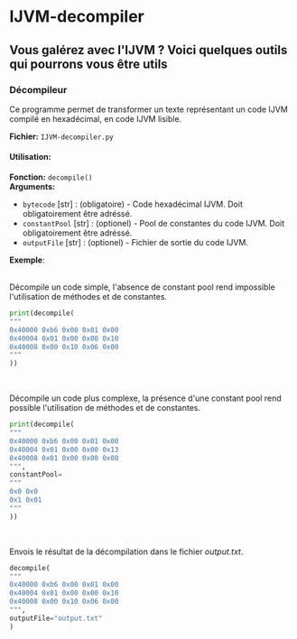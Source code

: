 # IJVM-decompiler
## Vous galérez avec l'IJVM ? Voici quelques outils qui pourrons vous être utils


### Décompileur
Ce programme permet de transformer un texte représentant un code IJVM compilé en hexadécimal, en code IJVM lisible.

**Fichier:** `IJVM-decompiler.py`
#### Utilisation:
**Fonction:** `decompile()`  
**Arguments:**
- `bytecode` [str] : (obligatoire) - Code hexadécimal IJVM. Doit obligatoirement être adréssé.
- `constantPool` [str] : (optionel) - Pool de constantes du code IJVM. Doit obligatoirement être adréssé.
- `outputFile` [str] : (optionel) - Fichier de sortie du code IJVM.

**Exemple**:  
<br/>

Décompile un code simple, l'absence de constant pool rend impossible l'utilisation de méthodes et de constantes.
```python
print(decompile(
"""
0x40000 0xb6 0x00 0x01 0x00
0x40004 0x01 0x00 0x00 0x10
0x40008 0x00 0x10 0x06 0x00
"""
))
```
<br/>

Décompile un code plus complexe, la présence d'une constant pool rend possible l'utilisation de méthodes et de constantes.
```python
print(decompile(
"""
0x40000 0xb6 0x00 0x01 0x00
0x40004 0x01 0x00 0x00 0x13
0x40008 0x01 0x00 0x00 0x00
""",
constantPool=
"""
0x0 0x0
0x1 0x01
"""
))
```
<br/>

Envois le résultat de la décompilation dans le fichier *output.txt*.
```python
decompile(
"""
0x40000 0xb6 0x00 0x01 0x00
0x40004 0x01 0x00 0x00 0x10
0x40008 0x00 0x10 0x06 0x00
""",
outputFile="output.txt"
)
```